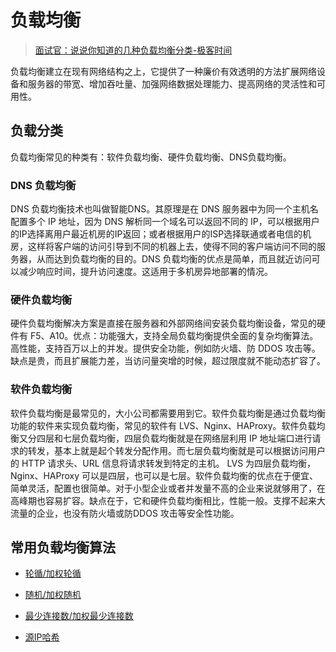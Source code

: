 # 负载均衡

> [面试官：说说你知道的几种负载均衡分类-极客时间](https://time.geekbang.org/column/article/265558)

负载均衡建立在现有网络结构之上，它提供了一种廉价有效透明的方法扩展网络设备和服务器的带宽、增加吞吐量、加强网络数据处理能力、提高网络的灵活性和可用性。

## 负载分类

负载均衡常见的种类有：软件负载均衡、硬件负载均衡、DNS负载均衡。

### DNS 负载均衡

DNS 负载均衡技术也叫做智能DNS。其原理是在 DNS 服务器中为同一个主机名配置多个 IP 地址，因为 DNS 解析同一个域名可以返回不同的 IP，可以根据用户的IP选择离用户最近机房的IP返回；或者根据用户的ISP选择联通或者电信的机房，这样将客户端的访问引导到不同的机器上去，使得不同的客户端访问不同的服务器，从而达到负载均衡的目的。DNS 负载均衡的优点是简单，而且就近访问可以减少响应时间，提升访问速度。这适用于多机房异地部署的情况。



### 硬件负载均衡

硬件负载均衡解决方案是直接在服务器和外部网络间安装负载均衡设备，常见的硬件有 F5、A10。优点：功能强大，支持全局负载均衡提供全面的复杂均衡算法。高性能，支持百万以上的并发。提供安全功能，例如防火墙、防 DDOS 攻击等。缺点是贵，而且扩展能力差，当访问量突增的时候，超过限度就不能动态扩容了。



### 软件负载均衡

软件负载均衡是最常见的，大小公司都需要用到它。软件负载均衡是通过负载均衡功能的软件来实现负载均衡，常见的软件有 LVS、Nginx、HAProxy。软件负载均衡又分四层和七层负载均衡，四层负载均衡就是在网络层利用 IP 地址端口进行请求的转发，基本上就是起个转发分配作用。而七层负载均衡就是可以根据访问用户的 HTTP 请求头、URL 信息将请求转发到特定的主机。 LVS 为四层负载均衡，Nginx、HAProxy 可以是四层，也可以是七层。软件负载均衡的优点在于便宜、简单灵活，配置也很简单。对于小型企业或者并发量不高的企业来说就够用了，在高峰期也容易扩容。缺点在于，它和硬件负载均衡相比，性能一般。支撑不起来大流量的企业，也没有防火墙或防DDOS 攻击等安全性功能。



## 常用负载均衡算法

- [轮循/加权轮循](network/load_balance/round_robin.md)

- [随机/加权随机](network/load_balance/random.md)

- [最少连接数/加权最少连接数](network/load_balance/least_connect.md)

- [源IP哈希](network/load_balance/ip_hash.md)


